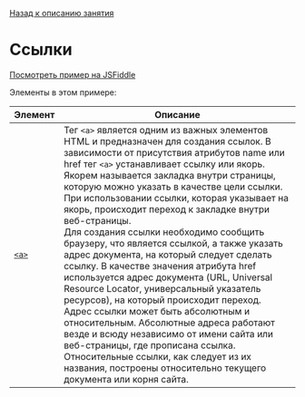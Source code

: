 [Назад к описанию занятия](https://github.com/Vladislav-Lyuminarskiy/Web-course/tree/master/02-HTML-2)

# Ссылки

[Посмотреть пример на JSFiddle](https://jsfiddle.net/Vladislav_Lyuminarskiy/94bc37oq/)

Элементы в этом примере:

Элемент                            | Описание
-----------------------------------|-----------------------------------
[`<a>`](http://htmlbook.ru/html/a) | Тег `<a>` является одним из важных элементов HTML и предназначен для создания ссылок. В зависимости от присутствия атрибутов name или href тег `<a>` устанавливает ссылку или якорь. Якорем называется закладка внутри страницы, которую можно указать в качестве цели ссылки. При использовании ссылки, которая указывает на якорь, происходит переход к закладке внутри веб-страницы.<br>Для создания ссылки необходимо сообщить браузеру, что является ссылкой, а также указать адрес документа, на который следует сделать ссылку. В качестве значения атрибута href используется адрес документа (URL, Universal Resource Locator, универсальный указатель ресурсов), на который происходит переход. Адрес ссылки может быть абсолютным и относительным. Абсолютные адреса работают везде и всюду независимо от имени сайта или веб-страницы, где прописана ссылка. Относительные ссылки, как следует из их названия, построены относительно текущего документа или корня сайта.